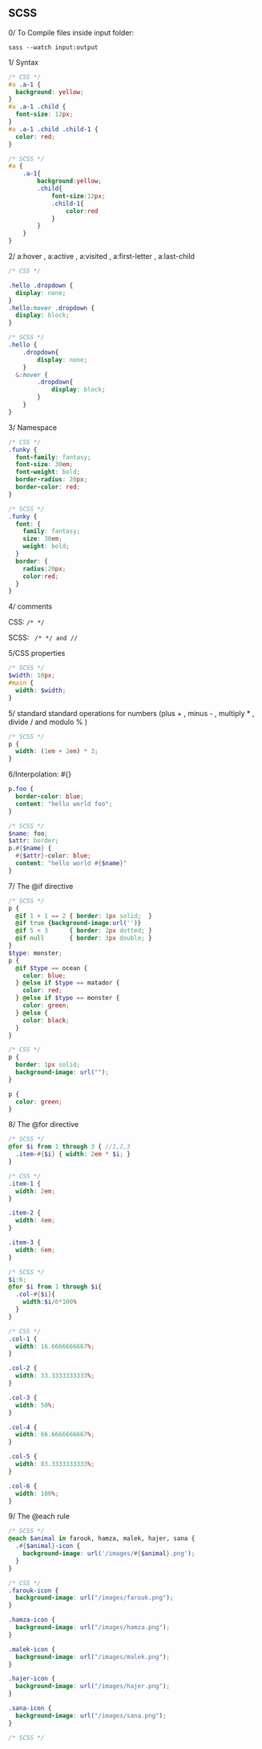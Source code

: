 ## SCSS

 0/ To Compile files inside input folder:

 ```sass --watch input:output```

1/ Syntax

``` CSS
/* CSS */
#a .a-1 {
  background: yellow;
}
#a .a-1 .child {
  font-size: 12px;
}
#a .a-1 .child .child-1 {
  color: red;
}

```

```SCSS
/* SCSS */
#a {
	.a-1{
		background:yellow;
		.child{
			font-size:12px;
			.child-1{
				color:red
			}
		}
	}
}
```

2/  a:hover , a:active , a:visited , a:first-letter , a:last-child
```CSS
/* CSS */

.hello .dropdown {
  display: none;
}
.hello:hover .dropdown {
  display: block;
}

```

```SCSS
/* SCSS */
.hello {
	.dropdown{
		display: none;
	}
  &:hover {
		.dropdown{
			display: block;
		}
	}
}
```

3/ Namespace
```CSS
/* CSS */
.funky {
  font-family: fantasy;
  font-size: 30em;
  font-weight: bold;
  border-radius: 20px;
  border-color: red;
}
```

```SCSS
/* SCSS */
.funky {
  font: {
    family: fantasy;
    size: 30em;
    weight: bold;
  }
  border: {
  	radius:20px;
  	color:red;
  }
}
```

4/ comments

CSS: ``` /* */ ```

SCSS:  ``` /* */ and //```

5/CSS properties

```SCSS
/* SCSS */
$width: 10px;
#main {
  width: $width;
}
```

5/ standard standard operations for numbers (plus + , minus - , multiply * , divide / and modulo % )

```SCSS
/* SCSS */
p {
  width: (1em + 2em) * 3;
}
```

6/Interpolation: #{}

```CSS
p.foo {
  border-color: blue;
  content: "hello world foo";
}
```

```SCSS
/* SCSS */
$name: foo;
$attr: border;
p.#{$name} {
  #{$attr}-color: blue;
  content: "hello world #{$name}"
}
```

7/ The @if directive


```SCSS
/* SCSS */
p {
  @if 1 + 1 == 2 { border: 1px solid;  }
  @if true {background-image:url('')}
  @if 5 < 3      { border: 2px dotted; }
  @if null       { border: 3px double; }
}
$type: monster;
p {
  @if $type == ocean {
    color: blue;
  } @else if $type == matador {
    color: red;
  } @else if $type == monster {
    color: green;
  } @else {
    color: black;
  }
}
```


```CSS
/* CSS */
p {
  border: 1px solid;
  background-image: url("");
}

p {
  color: green;
}
```


8/ The @for directive

```SCSS
/* SCSS */
@for $i from 1 through 3 { //1,2,3
  .item-#{$i} { width: 2em * $i; }
}
```

```CSS
/* CSS */
.item-1 {
  width: 2em;
}

.item-2 {
  width: 4em;
}

.item-3 {
  width: 6em;
}
```



```SCSS
/* SCSS */
$i:6;
@for $i from 1 through $i{
  .col-#{$i}{
    width:$i/6*100%
  }
}

```


```CSS
/* CSS */
.col-1 {
  width: 16.6666666667%;
}

.col-2 {
  width: 33.3333333333%;
}

.col-3 {
  width: 50%;
}

.col-4 {
  width: 66.6666666667%;
}

.col-5 {
  width: 83.3333333333%;
}

.col-6 {
  width: 100%;
}

```


9/ The @each rule


```SCSS
/* SCSS */
@each $animal in farouk, hamza, malek, hajer, sana {
  .#{$animal}-icon {
    background-image: url('/images/#{$animal}.png');
  }
}

```


```CSS
/* CSS */
.farouk-icon {
  background-image: url("/images/farouk.png");
}

.hamza-icon {
  background-image: url("/images/hamza.png");
}

.malek-icon {
  background-image: url("/images/malek.png");
}

.hajer-icon {
  background-image: url("/images/hajer.png");
}

.sana-icon {
  background-image: url("/images/sana.png");
}
```



```SCSS
/* SCSS */

```